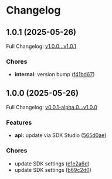 # Changelog

## 1.0.1 (2025-05-26)

Full Changelog: [v1.0.0...v1.0.1](https://github.com/natecobb/medici-client/compare/v1.0.0...v1.0.1)

### Chores

* **internal:** version bump ([f41bd67](https://github.com/natecobb/medici-client/commit/f41bd671436a5fd7415b8c21864200ca2b99914d))

## 1.0.0 (2025-05-26)

Full Changelog: [v0.0.1-alpha.0...v1.0.0](https://github.com/natecobb/medici-client/compare/v0.0.1-alpha.0...v1.0.0)

### Features

* **api:** update via SDK Studio ([565d0ae](https://github.com/natecobb/medici-client/commit/565d0ae6c4593745437b72acf844f5df4c3eb07d))


### Chores

* update SDK settings ([e1e2a6d](https://github.com/natecobb/medici-client/commit/e1e2a6dfedc40c9b492b1d0d85378003741ace9b))
* update SDK settings ([b69c2d0](https://github.com/natecobb/medici-client/commit/b69c2d061ec14d9b71fa743cb38e85a9c9e1e4c8))

